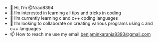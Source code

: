 - 👋 Hi, I’m @Nrad8394
- 👀 I’m interested in learning all tips and tricks in coding
- 🌱 I’m currently learning c and c++ coding languages
- 💞️ I’m looking to collaborate on creating various programs using  c and c++ languages
- 📫 How to reach me use my email benjaminkaranja8393@gmail.com


<!---
Nrad8394/Nrad8394 is a ✨ special ✨ repository because its `README.md` (this file) appears on your GitHub profile.
You can click the Preview link to take a look at your changes.
--->
